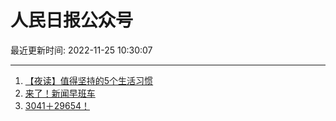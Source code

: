 # 人民日报公众号

最近更新时间: 2022-11-25 10:30:07

--- 
1. [【夜读】值得坚持的5个生活习惯](https://mp.weixin.qq.com/s/2Y9M0X8Ce3D43ktf1sTRJQ) 
2. [来了！新闻早班车](https://mp.weixin.qq.com/s/vOij-iUlpgOLkyaOPrkCQQ) 
3. [3041＋29654！](https://mp.weixin.qq.com/s/9UOkAipsfWsoQ8BrXTKAag) 
